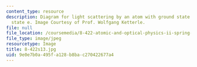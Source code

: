 ```yaml
---
content_type: resource
description: Diagram for light scattering by an atom with ground state g and excited
  state e. Image Courtesy of Prof. Wolfgang Ketterle.
file: null
file_location: /coursemedia/8-422-atomic-and-optical-physics-ii-spring-2013/9e0e7b0a495fa128b8bac270422677a4_8-422s13.jpg
file_type: image/jpeg
resourcetype: Image
title: 8-422s13.jpg
uid: 9e0e7b0a-495f-a128-b8ba-c270422677a4
---
```


